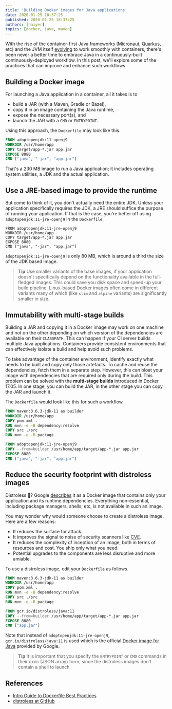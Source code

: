 ```yaml
---
title: 'Building Docker images for Java applications'
date: 2020-01-25 18:37:25
published: 2020-01-25 18:37:25
authors: [naiyer]
topics: [docker, java, maven]
---
```


With the rise of the container-first Java frameworks ([Micronaut](https://micronaut.io/), [Quarkus](https://quarkus.io/), etc) and the JVM itself [evolving](https://blogs.oracle.com/java-platform-group/java-se-support-for-docker-cpu-and-memory-limits) to work smoothly with containers, there's been never a better time to embrace Java in a continuously-built continuously-deployed workflow. In this post, we'll explore some of the practices that can improve and enhance such workflows.

## Building a Docker image

For launching a Java application in a container, all it takes is to 
- build a JAR (with a Maven, Gradle or Bazel), 
- copy it in an image containing the Java runtime,
- expose the necessary port(s), and 
- launch the JAR with a `CMD` or `ENTRYPOINT`. 

Using this approach, the `Dockerfile` may look like this.

```dockerfile
FROM adoptopenjdk:11-openj9
WORKDIR /usr/home/app
COPY target/app-*.jar app.jar
EXPOSE 8080
CMD ["java", "-jar", "app.jar"]
```

That's a 230 MB image to run a Java application; it includes operating system utilities, a JDK and the actual application.

## Use a JRE-based image to provide the runtime

But come to think of it, you don't actually need the entire JDK. Unless your application specifically requires the JDK, a JRE should suffice the purpose of running your application. If that is the case, you're better off using `adoptopenjdk:11-jre-openj9` in the `Dockerfile`.

```dockerfile{1}
FROM adoptopenjdk:11-jre-openj9
WORKDIR /usr/home/app
COPY target/app-*.jar app.jar
EXPOSE 8080
CMD ["java", "-jar", "app.jar"]
```

`adoptopenjdk:11-jre-openj9` is only 80 MB, which is around a third the size of the JDK based image.

> **Tip** Use smaller variants of the base images, if your application doesn't specifically depend on the functionality available in the full-fledged images. This could save you disk space and speed-up your build pipeline. Linux-based Docker images often come in different variants many of which (like `slim` and `alpine` variants) are significantly smaller in size.

## Immutability with multi-stage builds

Building a JAR and copying it in a Docker image may work on one machine and not on the other depending on which version of the dependencies are available on their `CLASSPATH`. This can happen if your CI server builds multiple Java applications. Containers provide consistent environments that can effectively isolate a build and help avoid such problems.

To take advantage of the container environment, identify exactly what needs to be built and copy only those artefacts. To cache and reuse the dependencies, fetch them in a separate step. However, this can bloat your image with dependencies that are required only during the build. This problem can be solved with the **multi-stage builds** introduced in Docker 17.05. In one stage, you can build the JAR, in the other stage you can copy the JAR and launch it. 

The `Dockerfile` would look like this for such a workflow.

```dockerfile
FROM maven:3.6.3-jdk-11 as builder
WORKDIR /usr/home/app
COPY pom.xml .
RUN mvn -e -B dependency:resolve
COPY src ./src
RUN mvn -e -B package

FROM adoptopenjdk:11-jre-openj9
COPY --from=builder /usr/home/app/target/app-*.jar app.jar
EXPOSE 8080
CMD ["java", "-jar", "app.jar"]
```

## Reduce the security footprint with distroless images

Distroless 🤔? Google [describes](https://github.com/GoogleContainerTools/distroless#distroless-docker-images) it as a Docker image that contains only your application and its runtime dependencies. Everything non-essential, including package managers, shells, etc, is not available in such an image.

You may wonder why would someone choose to create a distroless image. Here are a few reasons:
- It reduces the surface for attack. 
- It improves the signal to noise of security scanners like [CVE](https://cve.mitre.org/).
- It reduces the complexity of inception of an image, both in terms of resources and cost. You ship only what you need.
- Potential upgrades to the components are less disruptive and more amiable.

To use a distroless image, edit your `Dockerfile` as follows.

```dockerfile
FROM maven:3.6.3-jdk-11 as builder
WORKDIR /usr/home/app
COPY pom.xml .
RUN mvn -e -B dependency:resolve
COPY src ./src
RUN mvn -e -B package

FROM gcr.io/distroless/java:11
COPY --from=builder /usr/home/app/target/app-*.jar app.jar
EXPOSE 8080
CMD ["app.jar"]
```

Note that instead of `adoptopenjdk:11-jre-openj9`, `gcr.io/distroless/java:11` is used which is the official [Docker image for Java](https://github.com/GoogleContainerTools/distroless/blob/master/java/README.md) provided by Google.

> **Tip** It is important that you specify the `ENTRYPOINT` or `CMD` commands in their *exec* (JSON array) form, since the distroless images don't contain a shell to launch.

## References

- [Intro Guide to Dockerfile Best Practices](https://www.docker.com/blog/intro-guide-to-dockerfile-best-practices/)
- [distroless at GitHub](https://github.com/GoogleContainerTools/distroless)
